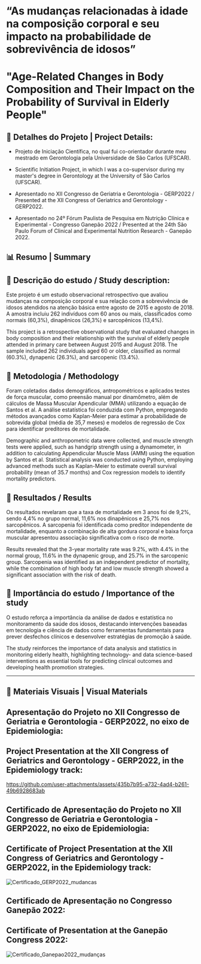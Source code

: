 # **“As mudanças relacionadas à idade na composição corporal e seu impacto na probabilidade de sobrevivência de idosos”**

# **"Age-Related Changes in Body Composition and Their Impact on the Probability of Survival in Elderly People"**



## **📌 Detalhes do Projeto | Project Details:**

- Projeto de Iniciação Científica, no qual fui co-orientador durante meu mestrado em Gerontologia pela Universidade de São Carlos (UFSCAR).

- Scientific Initiation Project, in which I was a co-supervisor during my master's degree in Gerontology at the University of São Carlos (UFSCAR).


- Apresentado no XII Congresso de Geriatria e Gerontologia - GERP2022 / Presented at the XII Congress of Geriatrics and Gerontology - GERP2022.

- Apresentado no 24º Fórum Paulista de Pesquisa em Nutrição Clínica e Experimental - Congresso Ganepão 2022 / Presented at the 24th São Paulo Forum of Clinical and Experimental Nutrition Research - Ganepão 2022.


## 📊 Resumo | Summary
## **🔹 Descrição do estudo / Study description:**

Este projeto é um estudo observacional retrospectivo que avaliou mudanças na composição corporal e sua relação com a sobrevivência de idosos atendidos na atenção básica entre agosto de 2015 e agosto de 2018. A amostra incluiu 262 indivíduos com 60 anos ou mais, classificados como normais (60,3%), dinapênicos (26,3%) e sarcopênicos (13,4%).

This project is a retrospective observational study that evaluated changes in body composition and their relationship with the survival of elderly people attended in primary care between August 2015 and August 2018. The sample included 262 individuals aged 60 or older, classified as normal (60.3%), dynapenic (26.3%), and sarcopenic (13.4%).

## **🔹 Metodologia / Methodology**
Foram coletados dados demográficos, antropométricos e aplicados testes de força muscular, como preensão manual por dinamômetro, além de cálculos de Massa Muscular Apendicular (MMA) utilizando a equação de Santos et al. A análise estatística foi conduzida com Python, empregando métodos avançados como Kaplan-Meier para estimar a probabilidade de sobrevida global (média de 35,7 meses) e modelos de regressão de Cox para identificar preditores de mortalidade.

Demographic and anthropometric data were collected, and muscle strength tests were applied, such as handgrip strength using a dynamometer, in addition to calculating Appendicular Muscle Mass (AMM) using the equation by Santos et al. Statistical analysis was conducted using Python, employing advanced methods such as Kaplan-Meier to estimate overall survival probability (mean of 35.7 months) and Cox regression models to identify mortality predictors.

## **🔹 Resultados / Results**

Os resultados revelaram que a taxa de mortalidade em 3 anos foi de 9,2%, sendo 4,4% no grupo normal, 11,6% nos dinapênicos e 25,7% nos sarcopênicos. A sarcopenia foi identificada como preditor independente de mortalidade, enquanto a combinação de alta gordura corporal e baixa força muscular apresentou associação significativa com o risco de morte.

Results revealed that the 3-year mortality rate was 9.2%, with 4.4% in the normal group, 11.6% in the dynapenic group, and 25.7% in the sarcopenic group. Sarcopenia was identified as an independent predictor of mortality, while the combination of high body fat and low muscle strength showed a significant association with the risk of death.


## **🔹 Importância do estudo / Importance of the study**
O estudo reforça a importância da análise de dados e estatística no monitoramento da saúde dos idosos, destacando intervenções baseadas em tecnologia e ciência de dados como ferramentas fundamentais para prever desfechos clínicos e desenvolver estratégias de promoção à saúde.

The study reinforces the importance of data analysis and statistics in monitoring elderly health, highlighting technology- and data science-based interventions as essential tools for predicting clinical outcomes and developing health promotion strategies.

---

## 📸 Materiais Visuais | Visual Materials

## **Apresentação do Projeto no XII Congresso de Geriatria e Gerontologia - GERP2022, no eixo de Epidemiologia:**
## **Project Presentation at the XII Congress of Geriatrics and Gerontology - GERP2022, in the Epidemiology track:**

https://github.com/user-attachments/assets/435b7b95-a732-4ad4-b261-49b6928683ab

## **Certificado de Apresentação do Projeto no XII Congresso de Geriatria e Gerontologia - GERP2022, no eixo de Epidemiologia:**
## **Certificate of Project Presentation at the XII Congress of Geriatrics and Gerontology - GERP2022, in the Epidemiology track:**

![Certificado_GERP2022_mudancas](https://github.com/user-attachments/assets/32692250-8a88-4b22-97be-58d169cb657b)

## **Certificado de Apresentação no Congresso Ganepão 2022:**
## **Certificate of Presentation at the Ganepão Congress 2022:**

![Certificado_Ganepao2022_mudanças](https://github.com/user-attachments/assets/a44dd16c-0948-4ca8-a158-d68f403928f0)
